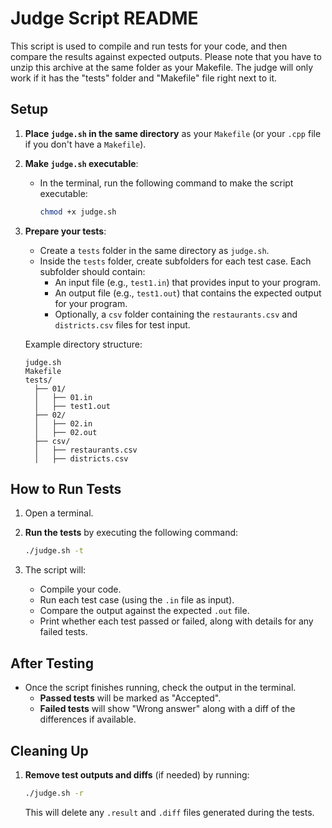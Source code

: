 # Judge Script README

This script is used to compile and run tests for your code, and then compare the results against expected outputs.
Please note that you have to unzip this archive at the same folder as your Makefile.
The judge will only work if it has the "tests" folder and "Makefile" file right next to it.

## Setup

1. **Place `judge.sh` in the same directory** as your `Makefile` (or your `.cpp` file if you don't have a `Makefile`).

2. **Make `judge.sh` executable**:
   - In the terminal, run the following command to make the script executable:

     ```bash
     chmod +x judge.sh
     ```

3. **Prepare your tests**:
   - Create a `tests` folder in the same directory as `judge.sh`.
   - Inside the `tests` folder, create subfolders for each test case. Each subfolder should contain:
     - An input file (e.g., `test1.in`) that provides input to your program.
     - An output file (e.g., `test1.out`) that contains the expected output for your program.
     - Optionally, a `csv` folder containing the `restaurants.csv` and `districts.csv` files for test input.

   Example directory structure:

   ```text
   judge.sh
   Makefile
   tests/
     ├── 01/
     │   ├── 01.in
     │   ├── test1.out
     ├── 02/
     │   ├── 02.in
     │   ├── 02.out
     ├── csv/
     │   ├── restaurants.csv
     │   ├── districts.csv
   ```

## How to Run Tests

1. Open a terminal.

2. **Run the tests** by executing the following command:

   ```bash
   ./judge.sh -t
   ```

3. The script will:
   - Compile your code.
   - Run each test case (using the `.in` file as input).
   - Compare the output against the expected `.out` file.
   - Print whether each test passed or failed, along with details for any failed tests.

## After Testing

- Once the script finishes running, check the output in the terminal.
  - **Passed tests** will be marked as "Accepted".
  - **Failed tests** will show "Wrong answer" along with a diff of the differences if available.

## Cleaning Up

1. **Remove test outputs and diffs** (if needed) by running:

   ```bash
   ./judge.sh -r
   ```

   This will delete any `.result` and `.diff` files generated during the tests.
